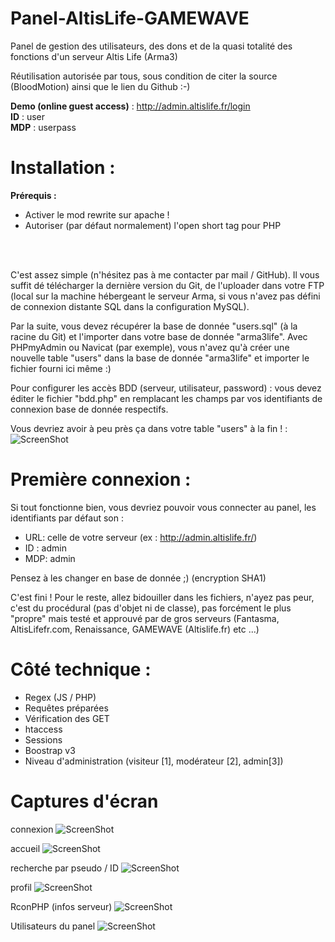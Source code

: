 Panel-AltisLife-GAMEWAVE
========================

Panel de gestion des utilisateurs, des dons et de la quasi totalité des fonctions d'un serveur Altis Life (Arma3)

Réutilisation autorisée par tous, sous condition de citer la source (BloodMotion) ainsi que le lien du Github :-)

<b>Demo (online guest access)</b> : http://admin.altislife.fr/login
<br>
<b>ID</b> : user
<br>
<b>MDP</b> : userpass
<br>

Installation :
========================

<b>Prérequis :</b>
<ul>
 <li>Activer le mod rewrite sur apache !</li>
 <li>Autoriser (par défaut normalement) l'open short tag pour PHP</li>
</ul>
<br>
<br>

C'est assez simple (n'hésitez pas à me contacter par mail / GitHub). Il vous suffit dé télécharger la dernière version du Git, de l'uploader dans votre FTP (local sur la machine hébergeant le serveur Arma, si vous n'avez pas défini de connexion distante SQL dans la configuration MySQL).

Par la suite, vous devez récupérer la base de donnée "users.sql" (à la racine du Git) et l'importer dans votre base de donnée "arma3life". Avec PHPmyAdmin ou Navicat (par exemple), vous n'avez qu'à créer une nouvelle table "users" dans la base de donnée "arma3life" et importer le fichier fourni ici même :)

Pour configurer les accès BDD (serveur, utilisateur, password) : vous devez éditer le fichier "bdd.php" en remplacant les champs par vos identifiants de connexion base de donnée respectifs.

Vous devriez avoir à peu près ça dans votre table "users" à la fin ! :
![ScreenShot](http://my-url.fr/screen/060914143458.png)

Première connexion :
========================
Si tout fonctionne bien, vous devriez pouvoir vous connecter au panel, les identifiants par défaut son :
  - URL: celle de votre serveur (ex : http://admin.altislife.fr/)
  - ID : admin
  - MDP: admin

Pensez à les changer en base de donnée ;) (encryption SHA1)

C'est fini ! Pour le reste, allez bidouiller dans les fichiers, n'ayez pas peur, c'est du procédural (pas d'objet ni de classe), pas forcément le plus "propre" mais testé et approuvé par de gros serveurs (Fantasma, AltisLifefr.com, Renaissance, GAMEWAVE (Altislife.fr) etc ...)

Côté technique :
========================
  - Regex (JS / PHP)
  - Requêtes préparées
  - Vérification des GET
  - htaccess
  - Sessions
  - Boostrap v3
  - Niveau d'administration (visiteur [1], modérateur [2], admin[3])

Captures d'écran
========================

connexion
![ScreenShot](http://my-url.fr/screen/300614183612.png)

accueil
![ScreenShot](http://my-url.fr/screen/300614183705.png)

recherche par pseudo / ID
![ScreenShot](http://my-url.fr/screen/300614184152.png)

profil
![ScreenShot](http://my-url.fr/screen/300614183903.png)

RconPHP (infos serveur)
![ScreenShot](http://my-url.fr/screen/250714174830.png)

Utilisateurs du panel
![ScreenShot](http://my-url.fr/screen/090714233308.png)
